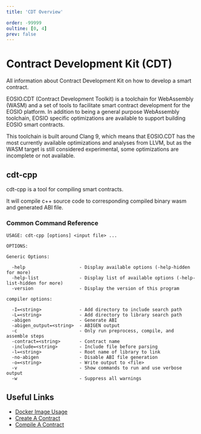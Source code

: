 ```yaml
---
title: 'CDT Overview'

order: -99999
oultine: [0, 4]
prev: false
---
```


# Contract Development Kit (CDT)

All information about Contract Development Kit on how to develop a smart contract.

EOSIO.CDT (Contract Development Toolkit) is a toolchain for WebAssembly (WASM) and a set of tools to facilitate smart contract development for the EOSIO platform. In addition to being a general purpose WebAssembly toolchain, EOSIO specific optimizations are available to support building EOSIO smart contracts. 

This toolchain is built around Clang 9, which means that EOSIO.CDT has the most currently available optimizations and analyses from LLVM, but as the WASM target is still considered experimental, some optimizations are incomplete or not available.

## cdt-cpp

cdt-cpp is a tool for compiling smart contracts.

It will compile c++ source code to corresponding compiled binary wasm and generated ABI file.

### Common Command Reference

```shell script
USAGE: cdt-cpp [options] <input file> ...

OPTIONS:

Generic Options:

  -help                    - Display available options (-help-hidden for more)
  -help-list               - Display list of available options (-help-list-hidden for more)
  -version                 - Display the version of this program

compiler options:

  -I=<string>              - Add directory to include search path
  -L=<string>              - Add directory to library search path
  -abigen                  - Generate ABI
  -abigen_output=<string>  - ABIGEN output
  -c                       - Only run preprocess, compile, and assemble steps
  -contract=<string>       - Contract name
  -include=<string>        - Include file before parsing
  -l=<string>              - Root name of library to link
  -no-abigen               - Disable ABI file generation
  -o=<string>              - Write output to <file>
  -v                       - Show commands to run and use verbose output
  -w                       - Suppress all warnings
```

## Useful Links

-   [Docker Image Usage](../../../../tutorials/docker/getting-started.md)
-   [Create A Contract](./create-a-contract.md)
-   [Compile A Contract](./compile-a-contract.md)